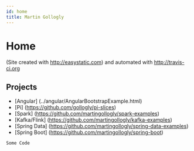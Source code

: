 ```yaml
---
id: home
title: Martin Gollogly
---
```


Home 
============
(Site created with http://easystatic.com) and automated with http://travis-ci.org

## Projects

* [Angular] (../angular/AngularBootstrapExample.html)
* [Pi] (https://github.com/gollogly/pi-slices)
* [Spark] (https://github.com/martingollogly/spark-examples)
* [Kafka/Flink] (https://github.com/martingollogly/kafka-examples)
* [Spring Data] (https://github.com/martingollogly/spring-data-examples)
* [Spring Boot] (https://github.com/martingollogly/spring-boot)

` Some Code `
